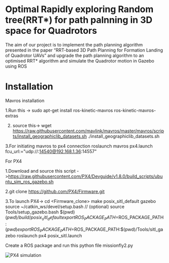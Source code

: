# Optimal Rapidly exploring Random tree(RRT*) for path palnning in 3D space for Quadrotors

The aim of our project is to implement the path planning algorithm presented in the paper “RRT-based 3D Path Planning for Formation Landing of Quadrotor UAVs” 
and upgrade the path planning algorithm to an optimised RRT* algorithm and simulate the Quadrotor motion in Gazebo using ROS 

Installation
=====================================================================================
Mavros installation

1.Run this -> sudo apt-get install ros-kinetic-mavros ros-kinetic-mavros-extras

2. source this-> wget https://raw.githubusercontent.com/mavlink/mavros/master/mavros/scripts/install_geographiclib_datasets.sh
./install_geographiclib_datasets.sh

3.For initiating mavros to px4 connection roslaunch mavros px4.launch fcu_url:="udp://:14540@192.168.1.36:14557"


For PX4

1.Download  and source this script ->https://raw.githubusercontent.com/PX4/Devguide/v1.8.0/build_scripts/ubuntu_sim_ros_gazebo.sh

2.git clone https://github.com/PX4/Firmware.git

3.To launch PX4->       cd <Firmware_clone>
			make posix_sitl_default gazebo
			source ~/catkin_ws/devel/setup.bash    // (optional)
			source Tools/setup_gazebo.bash $(pwd) $(pwd)/build/posix_sitl_default
			export ROS_PACKAGE_PATH=$ROS_PACKAGE_PATH:$(pwd)
			export ROS_PACKAGE_PATH=$ROS_PACKAGE_PATH:$(pwd)/Tools/sitl_gazebo
			roslaunch px4 posix_sitl.launch

Create a ROS package and run this python file missionfly2.py

![PX4 simulation](https://giphy.com/gifs/h5pW81aPxL2qe4YBNw/html5)








